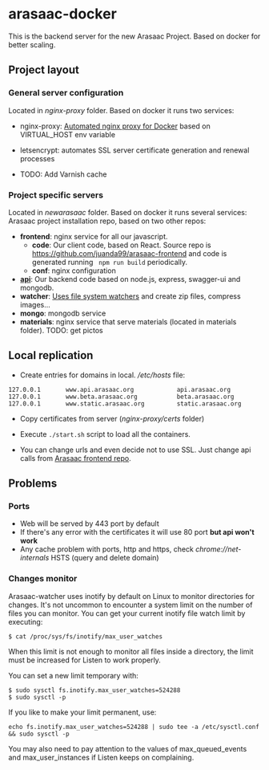 # arasaac-docker

This is the backend server for the new Arasaac Project. Based on docker for better scaling.

## Project layout

### General server configuration
Located in *nginx-proxy* folder. Based on docker it runs two services:
- nginx-proxy: [Automated nginx proxy for Docker](https://github.com/jwilder/nginx-proxy) based on VIRTUAL_HOST env variable
- letsencrypt: automates SSL server certificate generation and renewal processes

- TODO: Add Varnish cache

### Project specific servers
Located in *newarasaac* folder. Based on docker it runs several services:
Arasaac project installation repo, based on two other repos:
- **frontend**: nginx service for all our javascript.
  - **code**: Our client code, based on React. Source repo is https://github.com/juanda99/arasaac-frontend and code is generated running ``` npm run build``` periodically. 
  - **conf**: nginx configuration
- [**api**](./doc/api.md): Our backend code based on node.js, express, swagger-ui and mongodb.
- **watcher**: [Uses file system watchers](https://github.com/paulmillr/chokidar) and create zip files, compress images...
- **mongo**: mongodb service
- **materials**: nginx service that serve materials (located in materials folder). TODO: get pictos


## Local replication
- Create entries for domains in local. */etc/hosts* file:
```
127.0.0.1       www.api.arasaac.org            api.arasaac.org
127.0.0.1       www.beta.arasaac.org           beta.arasaac.org
127.0.0.1       www.static.arasaac.org         static.arasaac.org
```

- Copy certificates from server (*nginx-proxy/certs* folder)

- Execute ```./start.sh``` script to load all the containers.

- You can change urls and even decide not to use SSL. Just change api calls from [Arasaac frontend repo](https://github.com/juanda99/arasaac-frontend).

## Problems
### Ports
- Web will be served by 443 port by default
- If there's any error with the certificates it will use 80 port **but api won't work**
- Any cache problem with ports, http and https, check *chrome://net-internals* HSTS (query and delete domain)

### Changes monitor
Arasaac-watcher uses inotify by default on Linux to monitor directories for changes. It's not uncommon to encounter a system limit on the number of files you can monitor. You can get your current inotify file watch limit by executing:
```
$ cat /proc/sys/fs/inotify/max_user_watches
```

When this limit is not enough to monitor all files inside a directory, the limit must be increased for Listen to work properly.

You can set a new limit temporary with:
```
$ sudo sysctl fs.inotify.max_user_watches=524288
$ sudo sysctl -p
```

If you like to make your limit permanent, use:

```
echo fs.inotify.max_user_watches=524288 | sudo tee -a /etc/sysctl.conf && sudo sysctl -p
```

You may also need to pay attention to the values of max_queued_events and max_user_instances if Listen keeps on complaining.

